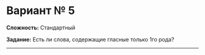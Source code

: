 # Вариант № 5
**Сложность:** Стандартный

**Задание:**  Есть ли слова, содержащие гласные только 1го рода?

---